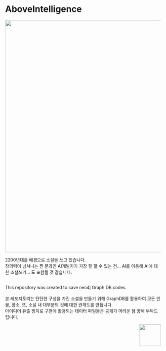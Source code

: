 # AboveIntelligence

<p align="center">
  
  <img width=750, src='https://github.com/jasonheesanglee/AboveIntelligence/assets/123557477/086a5faa-c9ba-406b-8ce7-80602a021b8c'>

  2200년대를 배경으로 소설을 쓰고 있습니다.<br>
  창의력이 넘쳐나는 찐 문과인 AI개발자가 가장 잘 할 수 있는 건... AI를 이용해 AI에 대한 소설쓰기... 도 포함될 것 같습니다.<br><br>

  This repository was created to save neo4j Graph DB codes.<br><br>
  본 레포지토리는 탄탄한 구성을 가진 소설을 만들기 위해 GraphDB를 활용하여 모든 인물, 장소, 또, 소설 내 대부분의 것에 대한 관계도를 만듭니다.<br>
  아이디어 유출 방지로 구현에 활용되는 데이터 파일들은 공개가 어려운 점 양해 부탁드립니다.<br>
</p>

<p align="right">
  <img width=70 src="https://github.com/jasonheesanglee/AboveIntelligence/assets/123557477/fb931687-699e-40e0-8646-7a81d020f237">
</p>
